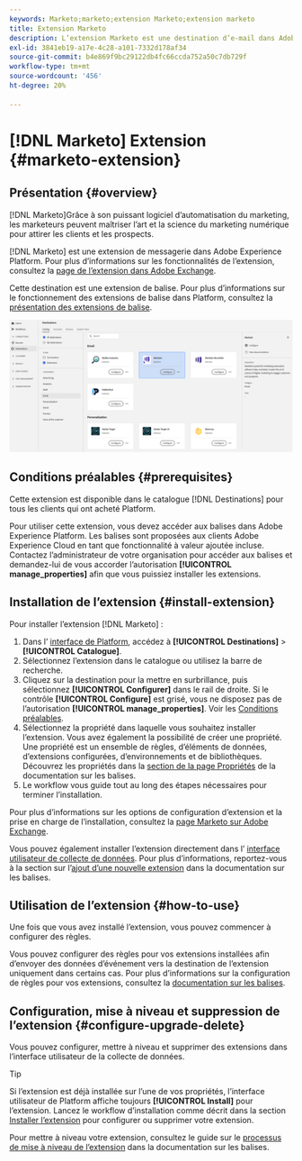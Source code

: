 ```yaml
---
keywords: Marketo;marketo;extension Marketo;extension marketo
title: Extension Marketo
description: L’extension Marketo est une destination d’e-mail dans Adobe Experience Platform. Pour plus d’informations sur les fonctionnalités de l’extension, consultez la page de l’extension dans Adobe Exchange.
exl-id: 3841eb19-a17e-4c28-a101-7332d178af34
source-git-commit: b4e869f9bc29122db4fc66ccda752a50c7db729f
workflow-type: tm+mt
source-wordcount: '456'
ht-degree: 20%

---
```


# [!DNL Marketo] Extension {#marketo-extension}

## Présentation {#overview}

[!DNL Marketo]Grâce à son puissant logiciel d’automatisation du marketing, les marketeurs peuvent maîtriser l’art et la science du marketing numérique pour attirer les clients et les prospects.

[!DNL Marketo] est une extension de messagerie dans Adobe Experience Platform. Pour plus d’informations sur les fonctionnalités de l’extension, consultez la [page de l’extension dans Adobe Exchange](https://exchange.adobe.com/experiencecloud.details.106250.bounteous-extension-for-adobe-launch-and-marketo.html).

Cette destination est une extension de balise. Pour plus d’informations sur le fonctionnement des extensions de balise dans Platform, consultez la [présentation des extensions de balise](../launch-extensions/overview.md).

![Extension Marketo](../../assets/catalog/email/marketo/catalog.png)

## Conditions préalables  {#prerequisites}

Cette extension est disponible dans le catalogue [!DNL Destinations] pour tous les clients qui ont acheté Platform.

Pour utiliser cette extension, vous devez accéder aux balises dans Adobe Experience Platform. Les balises sont proposées aux clients Adobe Experience Cloud en tant que fonctionnalité à valeur ajoutée incluse. Contactez l’administrateur de votre organisation pour accéder aux balises et demandez-lui de vous accorder l’autorisation **[!UICONTROL manage_properties]** afin que vous puissiez installer les extensions.

## Installation de l’extension {#install-extension}

Pour installer l’extension [!DNL Marketo] :

1. Dans l’ [interface de Platform](https://platform.adobe.com/), accédez à **[!UICONTROL Destinations]** > **[!UICONTROL Catalogue]**.
2. Sélectionnez l’extension dans le catalogue ou utilisez la barre de recherche.
3. Cliquez sur la destination pour la mettre en surbrillance, puis sélectionnez **[!UICONTROL Configurer]** dans le rail de droite. Si le contrôle **[!UICONTROL Configure]** est grisé, vous ne disposez pas de l’autorisation **[!UICONTROL manage_properties]**. Voir les [Conditions préalables](#prerequisites).
4. Sélectionnez la propriété dans laquelle vous souhaitez installer l’extension. Vous avez également la possibilité de créer une propriété. Une propriété est un ensemble de règles, d’éléments de données, d’extensions configurées, d’environnements et de bibliothèques. Découvrez les propriétés dans la [section de la page Propriétés](../../../tags/ui/administration/companies-and-properties.md#properties-page) de la documentation sur les balises.
5. Le workflow vous guide tout au long des étapes nécessaires pour terminer l’installation.

Pour plus d’informations sur les options de configuration d’extension et la prise en charge de l’installation, consultez la [page Marketo sur Adobe Exchange](https://exchange.adobe.com/experiencecloud.details.106250.bounteous-extension-for-adobe-launch-and-marketo.html).

Vous pouvez également installer l’extension directement dans l’ [interface utilisateur de collecte de données](https://experience.adobe.com/#/data-collection/). Pour plus d’informations, reportez-vous à la section sur l’[ajout d’une nouvelle extension](../../../tags/ui/managing-resources/extensions/overview.md#add-a-new-extension) dans la documentation sur les balises.

## Utilisation de l’extension {#how-to-use}

Une fois que vous avez installé l’extension, vous pouvez commencer à configurer des règles.

Vous pouvez configurer des règles pour vos extensions installées afin d’envoyer des données d’événement vers la destination de l’extension uniquement dans certains cas. Pour plus d’informations sur la configuration de règles pour vos extensions, consultez la [documentation sur les balises](../../../tags/ui/managing-resources/rules.md).

## Configuration, mise à niveau et suppression de l’extension {#configure-upgrade-delete}

Vous pouvez configurer, mettre à niveau et supprimer des extensions dans l’interface utilisateur de la collecte de données.

>[!TIP]
>
>Si l’extension est déjà installée sur l’une de vos propriétés, l’interface utilisateur de Platform affiche toujours **[!UICONTROL Install]** pour l’extension. Lancez le workflow d’installation comme décrit dans la section [Installer l’extension](#install-extension) pour configurer ou supprimer votre extension.

Pour mettre à niveau votre extension, consultez le guide sur le [processus de mise à niveau de l’extension](../../../tags/ui/managing-resources/extensions/extension-upgrade.md) dans la documentation sur les balises.
